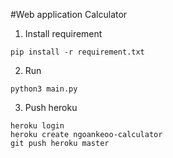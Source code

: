 #Web application Calculator 
1. Install requirement 
```
pip install -r requirement.txt
```
2. Run 
```
python3 main.py
```

3. Push heroku
```
heroku login
heroku create ngoankeoo-calculator
git push heroku master
```